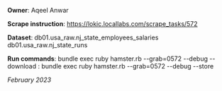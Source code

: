 **Owner**: Aqeel Anwar

**Scrape instruction**: https://lokic.locallabs.com/scrape_tasks/572

**Dataset**: db01.usa_raw.nj_state_employees_salaries
             db01.usa_raw.nj_state_runs

**Run commands**: bundle exec ruby hamster.rb --grab=0572 --debug --download
                : bundle exec ruby hamster.rb --grab=0572 --debug --store

_February 2023_
